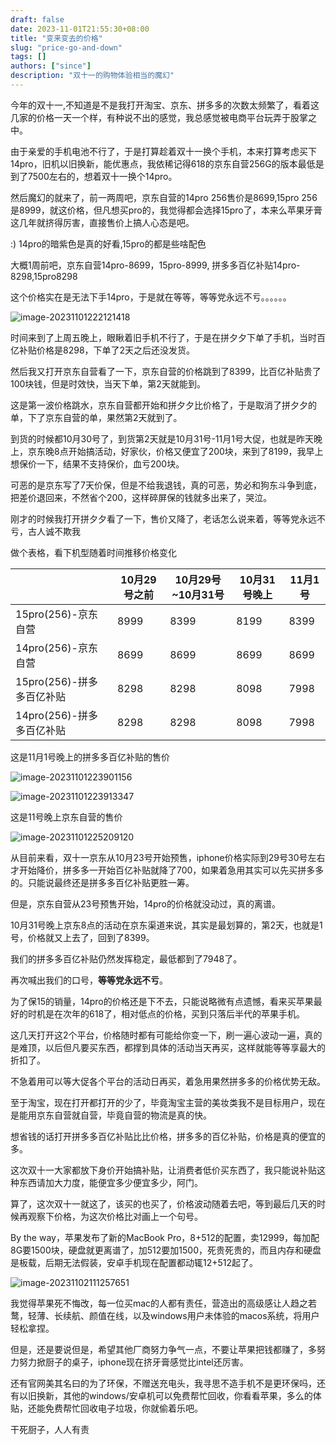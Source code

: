 ```yaml
---
draft: false
date: 2023-11-01T21:55:30+08:00
title: "变来变去的价格"
slug: "price-go-and-down" 
tags: []
authors: ["since"]
description: "双十一的购物体验相当的魔幻"
---
```


今年的双十一,不知道是不是我打开淘宝、京东、拼多多的次数太频繁了，看着这几家的价格一天一个样，有种说不出的感觉，我总感觉被电商平台玩弄于股掌之中。



由于亲爱的手机电池不行了，于是打算趁着双十一换个手机，本来打算考虑买下14pro，旧机以旧换新，能优惠点，我依稀记得618的京东自营256G的版本最低是到了7500左右的，想着双十一换个14pro。



然后魔幻的就来了，前一两周吧，京东自营的14pro 256售价是8699,15pro 256是8999，就这价格，但凡想买pro的，我觉得都会选择15pro了，本来么苹果牙膏这几年就挤得厉害，直接售价上搞人心态是吧。



:) 14pro的暗紫色是真的好看,15pro的都是些啥配色



大概1周前吧，京东自营14pro-8699，15pro-8999,  拼多多百亿补贴14pro-8298,15pro8298

这个价格实在是无法下手14pro，于是就在等等，等等党永远不亏。。。。。。

![image-20231101222121418](https://cdn.jsdelivr.net/gh/thend03/mdPic/picGo/202311012221449.png)







时间来到了上周五晚上，眼瞅着旧手机不行了，于是在拼夕夕下单了手机，当时百亿补贴价格是8298，下单了2天之后还没发货。

然后我又打开京东自营看了一下，京东自营的价格跳到了8399，比百亿补贴贵了100块钱，但是时效快，当天下单，第2天就能到。



这是第一波价格跳水，京东自营都开始和拼夕夕比价格了，于是取消了拼夕夕的单，下了京东自营的单，果然第2天就到了。

到货的时候都10月30号了，到货第2天就是10月31号-11月1号大促，也就是昨天晚上，京东晚8点开始搞活动，好家伙，价格又便宜了200块，来到了8199，我早上想保价一下，结果不支持保价，血亏200块。

可恶的是京东写了7天价保，但是不给我退钱，真的可恶，势必和狗东斗争到底，把差价退回来，不然省个200，这样碎屏保的钱就多出来了，哭泣。



刚才的时候我打开拼夕夕看了一下，售价又降了，老话怎么说来着，等等党永远不亏，古人诚不欺我

做个表格，看下机型随着时间推移价格变化

|                           | 10月29号之前 | 10月29号~10月31号 | 10月31号晚上 | 11月1号 |
| ------------------------- | ------------ | ----------------- | ------------ | ------- |
| 15pro(256)-京东自营       | 8999         | 8399              | 8199         | 8399    |
| 14pro(256)-京东自营       | 8699         | 8699              | 8699         | 8699    |
| 15pro(256)-拼多多百亿补贴 | 8298         | 8298              | 8098         | 7998    |
| 14pro(256)-拼多多百亿补贴 | 8298         | 8298              | 8098         | 7998    |



这是11月1号晚上的拼多多百亿补贴的售价

![image-20231101223901156](https://cdn.jsdelivr.net/gh/thend03/mdPic/picGo/202311012239189.png)

![image-20231101223913347](https://cdn.jsdelivr.net/gh/thend03/mdPic/picGo/202311012239374.png)

这是11号晚上京东自营的售价

![image-20231101225209120](https://cdn.jsdelivr.net/gh/thend03/mdPic/picGo/202311012252143.png)





从目前来看，双十一京东从10月23号开始预售，iphone价格实际到29号30号左右才开始降价，拼多多一开始百亿补贴就降了700，如果着急用其实可以先买拼多多的。只能说最终还是拼多多百亿补贴更胜一筹。



但是，京东自营从23号预售开始，14pro的价格就没动过，真的离谱。



10月31号晚上京东8点的活动在京东渠道来说，其实是最划算的，第2天，也就是1号，价格就又上去了，回到了8399。

我们的拼多多百亿补贴仍然发挥稳定，最低都到了7948了。



再次喊出我们的口号，**等等党永远不亏**。



为了保15的销量，14pro的价格还是下不去，只能说略微有点遗憾，看来买苹果最好的时机是在次年的618了，相对低点的价格，买到只落后半代的苹果手机。



这几天打开这2个平台，价格随时都有可能给你变一下，刷一遍心波动一遍，真的是难顶，以后但凡要买东西，都撑到具体的活动当天再买，这样就能等等享最大的折扣了。



不急着用可以等大促各个平台的活动日再买，着急用果然拼多多的价格优势无敌。



至于淘宝，现在打开都打开的少了，毕竟淘宝主营的美妆类我不是目标用户，现在是能用京东自营就自营，毕竟自营的物流是真的快。

想省钱的话打开拼多多百亿补贴比比价格，拼多多的百亿补贴，价格是真的便宜的多。



这次双十一大家都放下身价开始搞补贴，让消费者低价买东西了，我只能说补贴这种东西请加大力度，能便宜多少便宜多少，阿门。

算了，这次双十一就这了，该买的也买了，价格波动随着去吧，等到最后几天的时候再观察下价格，为这次价格比对画上一个句号。





By the way，苹果发布了新的MacBook Pro，8+512的配置，卖12999，每加配8G要1500块，硬盘就更离谱了，加512要加1500，死贵死贵的，而且内存和硬盘是板载，后期无法假装，安卓手机现在配置都动辄12+512起了。





![image-20231102111257651](https://cdn.jsdelivr.net/gh/thend03/mdPic/picGo/202311021112719.png)

我觉得苹果死不悔改，每一位买mac的人都有责任，营造出的高级感让人趋之若鹜，轻薄、长续航、颜值在线，以及windows用户未体验的macos系统，将用户轻松拿捏。



但是，还是要说但是，希望其他厂商努力争气一点，不要让苹果把钱都赚了，多努力努力掀厨子的桌子，iphone现在挤牙膏感觉比intel还厉害。

还有官网美其名曰的为了环保，不赠送充电头，我寻思不造手机不是更环保吗，还有以旧换新，其他的windows/安卓机可以免费帮忙回收，你看看苹果，多么的体贴，还能免费帮忙回收电子垃圾，你就偷着乐吧。



干死厨子，人人有责














